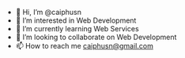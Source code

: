- 👋 Hi, I’m @caiphusn
- 👀 I’m interested in Web Development
- 🌱 I’m currently learning Web Services
- 💞️ I’m looking to collaborate on Web Development
- 📫 How to reach me caiphusn@gmail.com

<!---
caiphusn/caiphusn is a ✨ special ✨ repository because its `README.md` (this file) appears on your GitHub profile.
You can click the Preview link to take a look at your changes.
--->
